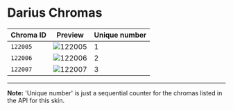 # Darius Chromas

| Chroma ID | Preview | Unique number |
|---|---|---|
| `122005` | ![122005](https://raw.communitydragon.org/latest/plugins/rcp-be-lol-game-data/global/default/v1/champion-chroma-images/122/122005.png) | 1 |
| `122006` | ![122006](https://raw.communitydragon.org/latest/plugins/rcp-be-lol-game-data/global/default/v1/champion-chroma-images/122/122006.png) | 2 |
| `122007` | ![122007](https://raw.communitydragon.org/latest/plugins/rcp-be-lol-game-data/global/default/v1/champion-chroma-images/122/122007.png) | 3 |

---

**Note:** 'Unique number' is just a sequential counter for the chromas listed in the API for this skin.